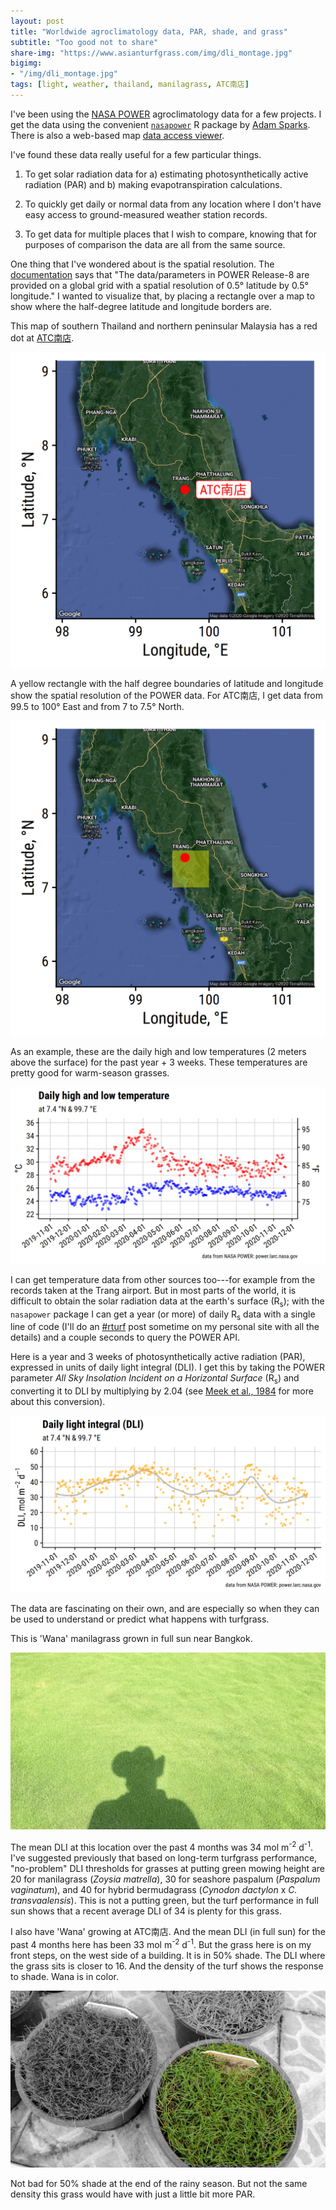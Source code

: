 ```yaml
---
layout: post
title: "Worldwide agroclimatology data, PAR, shade, and grass"
subtitle: "Too good not to share"
share-img: "https://www.asianturfgrass.com/img/dli_montage.jpg"
bigimg:
- "/img/dli_montage.jpg"
tags: [light, weather, thailand, manilagrass, ATC南店]
---
```


I've been using the [NASA POWER](https://power.larc.nasa.gov/) agroclimatology data for a few projects. I get the data using the convenient [`nasapower`](https://cran.r-project.org/web/packages/nasapower/index.html) R package by [Adam Sparks](https://twitter.com/adamhsparks). There is also a web-based map [data access viewer](https://power.larc.nasa.gov/data-access-viewer/).

I've found these data really useful for a few particular things.

1. To get solar radiation data for a) estimating photosynthetically active radiation (PAR) and b) making evapotranspiration calculations.

2. To quickly get daily or normal data from any location where I don't have easy access to ground-measured weather station records.

3. To get data for multiple places that I wish to compare, knowing that for purposes of comparison the data are all from the same source.

One thing that I've wondered about is the spatial resolution. The [documentation](https://power.larc.nasa.gov/docs/methodology/) says that "The data/parameters in POWER Release-8 are provided on a global grid with a spatial resolution of 0.5° latitude by 0.5° longitude." I wanted to visualize that, by placing a rectangle over a map to show where the half-degree latitude and longitude borders are.

This map of southern Thailand and northern peninsular Malaysia has a red dot at [ATC南店](https://twitter.com/hashtag/ATC%E5%8D%97%E5%BA%97?src=hashtag_click). 

![map of a portion of southern Thailand](/img/ytk_map1.png)

A yellow rectangle with the half degree boundaries of latitude and longitude show the spatial resolution of the POWER data. For ATC南店, I get data from 99.5 to 100° East and from 7 to 7.5° North.

![map wth a box of half degree latitude and longitude boundaries](/img/ytk_map2.png)

As an example, these are the daily high and low temperatures (2 meters above the surface) for the past year + 3 weeks. These temperatures are pretty good for warm-season grasses.

![temperatures from NASA POWER data for Trang, Thailand](/img/temperatures_last_year.png)

I can get temperature data from other sources too---for example from the records taken at the Trang airport. But in most parts of the world, it is difficult to obtain the solar radiation data at the earth's surface (R<sub>s</sub>); with the `nasapower` package I can get a year (or more) of daily R<sub>s</sub> data with a single line of code (I'll do an [#rturf](https://www.micahwoods.com/category/rturf/) post sometime on my personal site with all the details) and a couple seconds to query the POWER API. 

Here is a year and 3 weeks of photosynthetically active radiation (PAR), expressed in units of daily light integral (DLI). I get this by taking the POWER parameter *All Sky Insolation Incident on a Horizontal Surface* (R<sub>s</sub>) and converting it to DLI by multiplying by 2.04 (see [Meek et al., 1984]( https://doi.org/10.2134/agronj1984.00021962007600060018x) for more about this conversion).

![daily light integral in Trang, Thailand](/img/dli_last_year.png)

The data are fascinating on their own, and are especially so when they can be used to understand or predict what happens with turfgrass.

This is 'Wana' manilagrass grown in full sun near Bangkok. 

![Wana manilagrass near Bangkok](/img/wana_sun.jpg)

The mean DLI at this location over the past 4 months was 34 mol m<sup>-2</sup> d<sup>-1</sup>. I've suggested previously that based on long-term turfgrass performance, "no-problem" DLI thresholds for grasses at putting green mowing height are 20 for manilagrass (*Zoysia matrella*), 30 for seashore paspalum (*Paspalum vaginatum*), and 40 for hybrid bermudagrass (*Cynodon dactylon* x *C. transvaalensis*). This is not a putting green, but the turf performance in full sun shows that a recent average DLI of 34 is plenty for this grass.

I also have 'Wana' growing at ATC南店. And the mean DLI (in full sun) for the past 4 months here has been 33 mol m<sup>-2</sup> d<sup>-1</sup>. But the grass here is on my front steps, on the west side of a building. It is in 50% shade. The DLI where the grass sits is closer to 16. And the density of the turf shows the response to shade. Wana is in color.

![wana manilagrass in Trang, Thailand](/img/wana_50_percent_shade.jpg)

Not bad for 50% shade at the end of the rainy season. But not the same density this grass would have with just a little bit more PAR.





